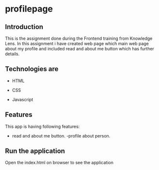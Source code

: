 # profilepage
## Introduction
This is the assignment done during the Frontend training from Knowledge Lens. In this assignment i have created web page which main web page about my profile and included read and about me button which has further details.

## Technologies are

- HTML

- CSS 

- Javascript

## Features

This app is having following features:

- read and about me button.
-profile about person.


## Run the application
Open the index.html on browser to see the application